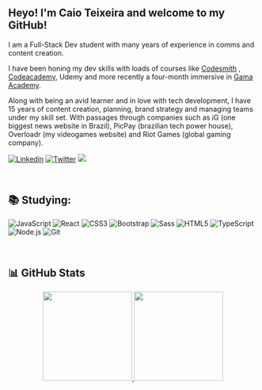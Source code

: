 ## Heyo! I'm Caio Teixeira and welcome to my GitHub!

I am a Full-Stack Dev student with many years of experience in comms and content creation.

I have been honing my dev skills with loads of courses like [Codesmith](https://www.codesmith.io/) , [Codeacademy](https://www.codecademy.com/), Udemy and more recently a four-month immersive in [Gama Academy](https://www.gama.academy/).

Along with being an avid learner and in love with tech development, I have 15 years of content creation, planning, brand strategy and managing teams under my skill set. With passages through companies such as iG (one biggest news website in Brazil), PicPay (brazilian tech power house), Overloadr (my videogames website) and Riot Games (global gaming company).

[![Linkedin](https://img.shields.io/badge/-LinkedIn-%230077B5.svg?style=for-the-badge&logo=Linkedin&logoColor=white&link=https://www.linkedin.com/in/caioteixeira/)](https://www.linkedin.com/in/caioteixeira/)
[![Twitter](https://img.shields.io/badge/-Twitter-%231DA1F2.svg?style=for-the-badge&logo=twitter&logoColor=white&link=https://twitter.com/caio_o_teixeira)](https://twitter.com/caio_o_teixeira)
<a href = "mailto:cepteixeira@gmail.com"><img src="https://img.shields.io/badge/-Gmail-%23333?style=for-the-badge&logo=gmail&logoColor=white" target="_blank"></a>

<br>

## :books: Studying:

![JavaScript](https://img.shields.io/badge/-JavaScript-%23323330?style=for-the-badge&logo=javascript)
![React](https://img.shields.io/badge/React-20232A?style=for-the-badge&logo=react&logoColor=61DAFB)
![CSS3](https://img.shields.io/badge/css3-%231572B6.svg?style=for-the-badge&logo=css3&logoColor=white)
![Bootstrap](https://img.shields.io/badge/bootstrap-%23563D7C.svg?style=for-the-badge&logo=bootstrap&logoColor=white)
![Sass](https://img.shields.io/badge/Sass-323330?style=for-the-badge&logo=sass&logoColor=cc6699)
![HTML5](https://img.shields.io/badge/html5-%23323330.svg?style=for-the-badge&logo=html5&logoColor=E34F26)
![TypeScript](https://img.shields.io/badge/TypeScript-323330?style=for-the-badge&logo=typescript&logoColor=007ACC)
![Node.js](https://img.shields.io/badge/Node.js-323330?style=for-the-badge&logo=nodedotjs&logoColor=339933)
![Git](https://img.shields.io/badge/git-%23F05033.svg?style=for-the-badge&logo=git&logoColor=white)

<br>

## :bar_chart: GitHub Stats

<p align="center">
<a href="https://github.com/ceptex">
  <img height="180em" src="https://github-readme-stats-eight-theta.vercel.app/api?username=ceptex&show_icons=true&theme=algolia&include_all_commits=true&count_private=true"/>
  <img height="180em" src="https://github-readme-stats-eight-theta.vercel.app/api/top-langs/?username=ceptex&layout=compact&langs_count=8&theme=algolia"/>
</a>
</p>
